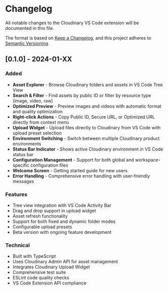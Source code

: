 # Changelog

All notable changes to the Cloudinary VS Code extension will be documented in this file.

The format is based on [Keep a Changelog](https://keepachangelog.com/en/1.0.0/),
and this project adheres to [Semantic Versioning](https://semver.org/spec/v2.0.0.html).

## [0.1.0] - 2024-01-XX

### Added
- **Asset Explorer** - Browse Cloudinary folders and assets in VS Code Tree View
- **Search & Filter** - Find assets by public ID or filter by resource type (image, video, raw)
- **Optimized Preview** - Preview images and videos with automatic format and quality optimization
- **Right-click Actions** - Copy Public ID, Secure URL, or Optimized URL directly from context menu
- **Upload Widget** - Upload files directly to Cloudinary from VS Code with upload preset selection
- **Environment Switching** - Switch between multiple Cloudinary product environments
- **Status Bar Indicator** - Shows active Cloudinary environment in VS Code status bar
- **Configuration Management** - Support for both global and workspace-specific configuration files
- **Welcome Screen** - Getting started guide for new users
- **Error Handling** - Comprehensive error handling with user-friendly messages

### Features
- Tree view integration with VS Code Activity Bar
- Drag and drop support in upload widget
- Asset refresh functionality
- Support for both fixed and dynamic folder modes
- Configurable upload presets
- Beta version with ongoing feature development

### Technical
- Built with TypeScript
- Uses Cloudinary Admin API for asset management
- Integrates Cloudinary Upload Widget
- Comprehensive test suite
- ESLint code quality checks
- VS Code Extension API compliance
